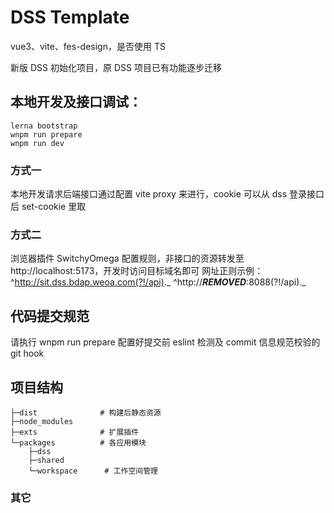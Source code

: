 # DSS Template

vue3、vite、fes-design，是否使用 TS

新版 DSS 初始化项目，原 DSS 项目已有功能逐步迁移

## 本地开发及接口调试：

```
lerna bootstrap
wnpm run prepare
wnpm run dev
```

### 方式一

本地开发请求后端接口通过配置 vite proxy 来进行，cookie 可以从 dss 登录接口后 set-cookie 里取

### 方式二

浏览器插件 SwitchyOmega 配置规则，非接口的资源转发至 http://localhost:5173，开发时访问目标域名即可
网址正则示例：
^http://sit.dss.bdap.weoa.com(?!/api)._
^http://***REMOVED***:8088(?!/api)._

## 代码提交规范

请执行 wnpm run prepare 配置好提交前 eslint 检测及 commit 信息规范校验的 git hook

## 项目结构

```
├─dist              # 构建后静态资源
├─node_modules
├─exts              # 扩展插件
└─packages          # 各应用模块
    ├─dss
    ├─shared
    └─workspace      # 工作空间管理

```

### 其它

